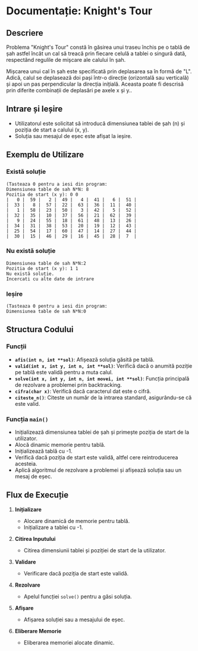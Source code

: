 # Documentație: Knight's Tour

## Descriere


Problema "Knight's Tour" constă în găsirea unui traseu închis pe o tablă de șah astfel încât un cal să treacă prin fiecare celulă a tablei o singură dată, respectând regulile de mișcare ale calului în șah.

Mișcarea unui cal în șah este specificată prin deplasarea sa în formă de "L". Adică, calul se deplasează doi pași într-o direcție (orizontală sau verticală) și apoi un pas perpendicular la direcția inițială. Aceasta poate fi descrisă prin diferite combinații de deplasări pe axele x și y..

## Intrare și Ieșire

- Utilizatorul este solicitat să introducă dimensiunea tablei de șah (n) și poziția de start a calului (x, y).
- Soluția sau mesajul de eșec este afișat la ieșire.

## Exemplu de Utilizare
### Există soluție
```plaintext
(Tasteaza 0 pentru a iesi din program:
Dimensiunea table de sah N*N: 8
Pozitia de start (x y): 0 0
|   0 |  59 |   2 |  49 |   4 |  41 |   6 |  51 |
|  33 |   8 |  57 |  22 |  63 |  36 |  11 |  40 |
|   1 |  58 |  23 |  50 |   3 |  42 |   5 |  52 |
|  32 |  35 |  10 |  37 |  56 |  21 |  62 |  39 |
|   9 |  24 |  55 |  18 |  61 |  48 |  13 |  26 |
|  34 |  31 |  38 |  53 |  20 |  19 |  12 |  43 |
|  25 |  54 |  17 |  60 |  47 |  14 |  27 |  44 |
|  30 |  15 |  46 |  29 |  16 |  45 |  28 |  7  |
```
### Nu există soluție
```plaintext
Dimensiunea table de sah N*N:2
Pozitia de start (x y): 1 1
Nu există soluție.
Incercati cu alte date de intrare
```
### Ieșire
```plaintext
(Tasteaza 0 pentru a iesi din program:
Dimensiunea table de sah N*N:0
```
## Structura Codului

### Funcții

- **`afis(int n, int **sol)`**: Afișează soluția găsită pe tablă.
- **`valid(int x, int y, int n, int **sol)`**: Verifică dacă o anumită poziție pe tablă este validă pentru a muta calul.
- **`solve(int x, int y, int n, int movei, int **sol)`**: Funcția principală de rezolvare a problemei prin backtracking.
- **`cifra(char x)`**: Verifică dacă caracterul dat este o cifră.
- **`citeste_n()`**: Citeste un număr de la intrarea standard, asigurându-se că este valid.

### Funcția `main()`

- Inițializează dimensiunea tablei de șah și primește poziția de start de la utilizator.
- Alocă dinamic memorie pentru tablă.
- Inițializează tablă cu -1.
- Verifică dacă poziția de start este validă, altfel cere reintroducerea acesteia.
- Aplică algoritmul de rezolvare a problemei și afișează soluția sau un mesaj de eșec.



## Flux de Execuție

1. **Inițializare**
   - Alocare dinamică de memorie pentru tablă.
   - Inițializare a tablei cu -1.

2. **Citirea Inputului**
   - Citirea dimensiunii tablei și poziției de start de la utilizator.

3. **Validare**
   - Verificare dacă poziția de start este validă.

4. **Rezolvare**
   - Apelul funcției `solve()` pentru a găsi soluția.

5. **Afișare**
   - Afișarea soluției sau a mesajului de eșec.

6. **Eliberare Memorie**
   - Eliberarea memoriei alocate dinamic.



